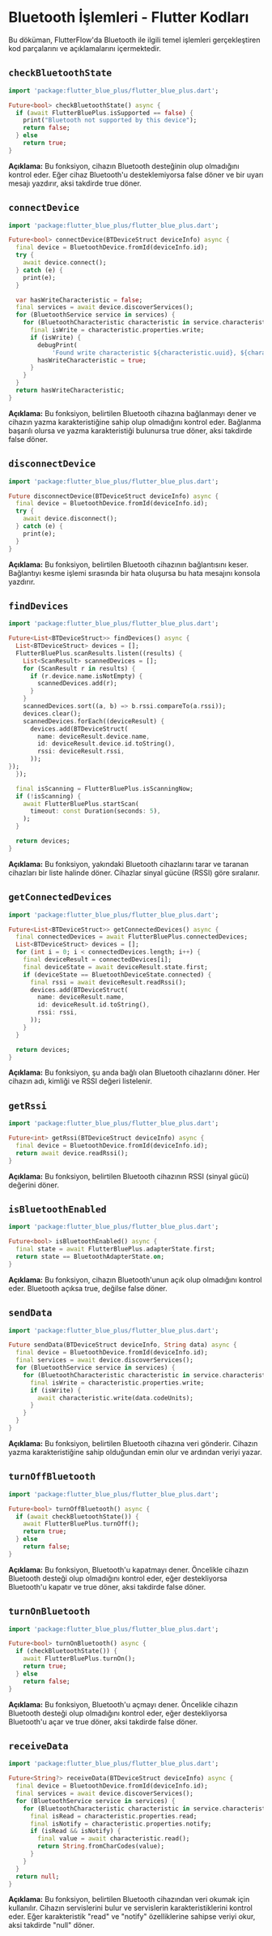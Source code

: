 # Bluetooth İşlemleri - Flutter Kodları

Bu döküman, FlutterFlow'da Bluetooth ile ilgili temel işlemleri gerçekleştiren kod parçalarını ve açıklamalarını içermektedir.

## `checkBluetoothState`

```dart
import 'package:flutter_blue_plus/flutter_blue_plus.dart';

Future<bool> checkBluetoothState() async {
  if (await FlutterBluePlus.isSupported == false) {
    print("Bluetooth not supported by this device");
    return false;
  } else
    return true;
}
```
**Açıklama:** Bu fonksiyon, cihazın Bluetooth desteğinin olup olmadığını kontrol eder. Eğer cihaz Bluetooth'u desteklemiyorsa false döner ve bir uyarı mesajı yazdırır, aksi takdirde true döner.

## `connectDevice`

```dart
import 'package:flutter_blue_plus/flutter_blue_plus.dart';

Future<bool> connectDevice(BTDeviceStruct deviceInfo) async {
  final device = BluetoothDevice.fromId(deviceInfo.id);
  try {
    await device.connect();
  } catch (e) {
    print(e);
  }

  var hasWriteCharacteristic = false;
  final services = await device.discoverServices();
  for (BluetoothService service in services) {
    for (BluetoothCharacteristic characteristic in service.characteristics) {
      final isWrite = characteristic.properties.write;
      if (isWrite) {
        debugPrint(
            'Found write characteristic ${characteristic.uuid}, ${characteristic.properties}');
        hasWriteCharacteristic = true;
      }
    }
  }
  return hasWriteCharacteristic;
}
```
**Açıklama:** Bu fonksiyon, belirtilen Bluetooth cihazına bağlanmayı dener ve cihazın yazma karakteristiğine sahip olup olmadığını kontrol eder. Bağlanma başarılı olursa ve yazma karakteristiği bulunursa true döner, aksi takdirde false döner.

## `disconnectDevice`

```dart
import 'package:flutter_blue_plus/flutter_blue_plus.dart';

Future disconnectDevice(BTDeviceStruct deviceInfo) async {
  final device = BluetoothDevice.fromId(deviceInfo.id);
  try {
    await device.disconnect();
  } catch (e) {
    print(e);
  }
}
```
**Açıklama:** Bu fonksiyon, belirtilen Bluetooth cihazının bağlantısını keser. Bağlantıyı kesme işlemi sırasında bir hata oluşursa bu hata mesajını konsola yazdırır.

## `findDevices`

```dart
import 'package:flutter_blue_plus/flutter_blue_plus.dart';

Future<List<BTDeviceStruct>> findDevices() async {
  List<BTDeviceStruct> devices = [];
  FlutterBluePlus.scanResults.listen((results) {
    List<ScanResult> scannedDevices = [];
    for (ScanResult r in results) {
      if (r.device.name.isNotEmpty) {
        scannedDevices.add(r);
      }
    }
    scannedDevices.sort((a, b) => b.rssi.compareTo(a.rssi));
    devices.clear();
    scannedDevices.forEach((deviceResult) {
      devices.add(BTDeviceStruct(
        name: deviceResult.device.name,
        id: deviceResult.device.id.toString(),
        rssi: deviceResult.rssi,
      ));
});
  });

  final isScanning = FlutterBluePlus.isScanningNow;
  if (!isScanning) {
    await FlutterBluePlus.startScan(
      timeout: const Duration(seconds: 5),
    );
  }

  return devices;
}
```
**Açıklama:** Bu fonksiyon, yakındaki Bluetooth cihazlarını tarar ve taranan cihazları bir liste halinde döner. Cihazlar sinyal gücüne (RSSI) göre sıralanır.

## `getConnectedDevices`

```dart
import 'package:flutter_blue_plus/flutter_blue_plus.dart';

Future<List<BTDeviceStruct>> getConnectedDevices() async {
  final connectedDevices = await FlutterBluePlus.connectedDevices;
  List<BTDeviceStruct> devices = [];
  for (int i = 0; i < connectedDevices.length; i++) {
    final deviceResult = connectedDevices[i];
    final deviceState = await deviceResult.state.first;
    if (deviceState == BluetoothDeviceState.connected) {
      final rssi = await deviceResult.readRssi();
      devices.add(BTDeviceStruct(
        name: deviceResult.name,
        id: deviceResult.id.toString(),
        rssi: rssi,
      ));
    }
  }

  return devices;
}
```
**Açıklama:** Bu fonksiyon, şu anda bağlı olan Bluetooth cihazlarını döner. Her cihazın adı, kimliği ve RSSI değeri listelenir.

## `getRssi`

```dart
import 'package:flutter_blue_plus/flutter_blue_plus.dart';

Future<int> getRssi(BTDeviceStruct deviceInfo) async {
  final device = BluetoothDevice.fromId(deviceInfo.id);
  return await device.readRssi();
}
```
**Açıklama:** Bu fonksiyon, belirtilen Bluetooth cihazının RSSI (sinyal gücü) değerini döner.

## `isBluetoothEnabled`

```dart
import 'package:flutter_blue_plus/flutter_blue_plus.dart';

Future<bool> isBluetoothEnabled() async {
  final state = await FlutterBluePlus.adapterState.first;
  return state == BluetoothAdapterState.on;
}
```
**Açıklama:** Bu fonksiyon, cihazın Bluetooth'unun açık olup olmadığını kontrol eder. Bluetooth açıksa true, değilse false döner.

## `sendData`

```dart
import 'package:flutter_blue_plus/flutter_blue_plus.dart';

Future sendData(BTDeviceStruct deviceInfo, String data) async {
  final device = BluetoothDevice.fromId(deviceInfo.id);
  final services = await device.discoverServices();
  for (BluetoothService service in services) {
    for (BluetoothCharacteristic characteristic in service.characteristics) {
      final isWrite = characteristic.properties.write;
      if (isWrite) {
        await characteristic.write(data.codeUnits);
      }
    }
  }
}
```
**Açıklama:** Bu fonksiyon, belirtilen Bluetooth cihazına veri gönderir. Cihazın yazma karakteristiğine sahip olduğundan emin olur ve ardından veriyi yazar.

## `turnOffBluetooth`

```dart
import 'package:flutter_blue_plus/flutter_blue_plus.dart';

Future<bool> turnOffBluetooth() async {
  if (await checkBluetoothState()) {
    await FlutterBluePlus.turnOff();
    return true;
  } else
    return false;
}
```
**Açıklama:** Bu fonksiyon, Bluetooth'u kapatmayı dener. Öncelikle cihazın Bluetooth desteği olup olmadığını kontrol eder, eğer destekliyorsa Bluetooth'u kapatır ve true döner, aksi takdirde false döner.

## `turnOnBluetooth`

```dart
import 'package:flutter_blue_plus/flutter_blue_plus.dart';

Future<bool> turnOnBluetooth() async {
  if (checkBluetoothState()) {
    await FlutterBluePlus.turnOn();
    return true;
  } else
    return false;
}
```
**Açıklama:** Bu fonksiyon, Bluetooth'u açmayı dener. Öncelikle cihazın Bluetooth desteği olup olmadığını kontrol eder, eğer destekliyorsa Bluetooth'u açar ve true döner, aksi takdirde false döner.

## `receiveData`

```dart
import 'package:flutter_blue_plus/flutter_blue_plus.dart';

Future<String?> receiveData(BTDeviceStruct deviceInfo) async {
  final device = BluetoothDevice.fromId(deviceInfo.id);
  final services = await device.discoverServices();
  for (BluetoothService service in services) {
    for (BluetoothCharacteristic characteristic in service.characteristics) {
      final isRead = characteristic.properties.read;
      final isNotify = characteristic.properties.notify;
      if (isRead && isNotify) {
        final value = await characteristic.read();
        return String.fromCharCodes(value);
      }
    }
  }
  return null;
}
```
**Açıklama:** Bu fonksiyon, belirtilen Bluetooth cihazından veri okumak için kullanılır. Cihazın servislerini bulur ve servislerin karakteristiklerini kontrol eder. Eğer karakteristik "read" ve "notify" özelliklerine sahipse veriyi okur, aksi takdirde "null" döner.

